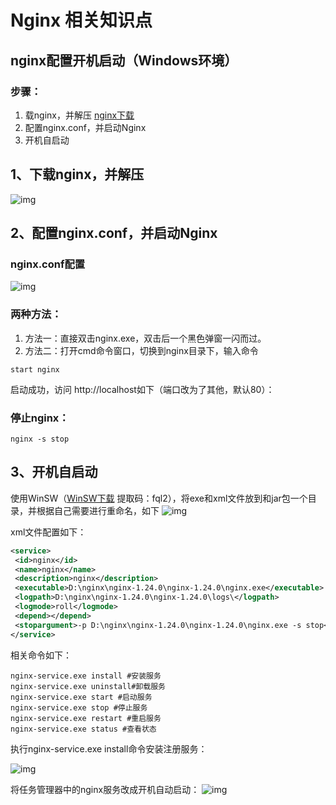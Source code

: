 # Nginx 相关知识点
## nginx配置开机启动（Windows环境）
### 步骤：
1. 载nginx，并解压 [nginx下载]('https://nginx.org/en/download.html')
2. 配置nginx.conf，并启动Nginx
3. 开机自启动
## 1、下载nginx，并解压
![img](/nginx/nginx1.png)
## 2、配置nginx.conf，并启动Nginx
### nginx.conf配置
![img](/nginx/nginx2.png)
### 两种方法：
1. 方法一：直接双击nginx.exe，双击后一个黑色弹窗一闪而过。
2. 方法二：打开cmd命令窗口，切换到nginx目录下，输入命令
```bush
start nginx
```
启动成功，访问 http://localhost如下（端口改为了其他，默认80）：
### 停止nginx：
```bush
nginx -s stop 
```
## 3、开机自启动

使用WinSW（[WinSW下载]('链接：https://pan.baidu.com/s/1WaevJy3RFepFyM-dT_QWOw' ) 提取码：fql2），将exe和xml文件放到和jar包一个目录，并根据自己需要进行重命名，如下
![img](/nginx/nginx3.png)

xml文件配置如下：

```xml
<service>  
 <id>nginx</id>  
 <name>nginx</name>  
 <description>nginx</description>  
 <executable>D:\nginx\nginx-1.24.0\nginx-1.24.0\nginx.exe</executable>  
 <logpath>D:\nginx\nginx-1.24.0\nginx-1.24.0\logs\</logpath>  
 <logmode>roll</logmode>  
 <depend></depend>  
 <stopargument>-p D:\nginx\nginx-1.24.0\nginx-1.24.0\nginx.exe -s stop</stopargument>  
</service>
```

相关命令如下：

```bush
nginx-service.exe install #安装服务
nginx-service.exe uninstall#卸载服务
nginx-service.exe start #启动服务
nginx-service.exe stop #停止服务
nginx-service.exe restart #重启服务
nginx-service.exe status #查看状态

```

执行nginx-service.exe install命令安装注册服务：

![img](/nginx/nginx5.png)

将任务管理器中的nginx服务改成开机自动启动：
![img](/nginx/nginx6.png)
